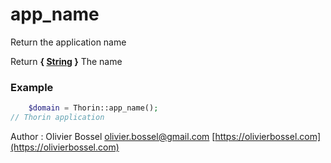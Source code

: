 # app_name

Return the application name

Return **{ [String](http://php.net/manual/en/language.types.string.php) }** The name

### Example
```php
	$domain = Thorin::app_name();
// Thorin application
```
Author : Olivier Bossel [olivier.bossel@gmail.com](mailto:olivier.bossel@gmail.com) [https://olivierbossel.com](https://olivierbossel.com)